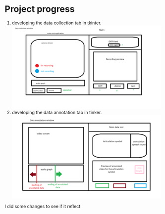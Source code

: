 # Project progress
1. developing the data collection tab in tkinter.
![img](./GUI%20plan/data%20collection%20window.png)
2. developing the data annotation tab in tinker.
![img](./GUI%20plan/data%20annotation%20tab.png)


I did some changes to see if it reflect 
